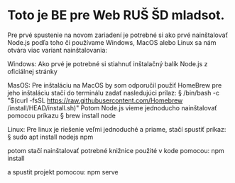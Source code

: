 # Toto je BE pre Web RUŠ ŠD mladsot. 

Pre prvé spustenie na novom zariadení je potrebné si ako prvé nainštalovať Node.js podľa toho či používame Windows, MacOS alebo Linux sa nám otvára viac variant nainštalovania:

Windows:
Ako prvé je potrebné si stiahnuť inštalačný balík Node.js z oficiálnej stránky

MasOS: 
Pre inštaláciu na MacOS by som odporučil použiť HomeBrew pre jeho inštaláciu stačí do terminálu zadať nasledujúci prílaz:
§ /bin/bash -c "$(curl -fsSL https://raw.githubusercontent.com/Homebrew /install/HEAD/install.sh)"
Potom Node.js vieme jednoducho nainštalovať pomocou príkazu § brew install node

Linux:
Pre linux je riešenie veľmi jednoduché a priame, stačí spustiť príkaz: § sudo apt install nodejs npm

potom stačí nainštalovať potrebné knižnice použité v kode pomocou:
npm install

a spustit projekt pomocou: 
npm serve

